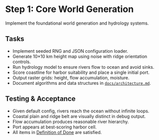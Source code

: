 # Step 1: Core World Generation

Implement the foundational world generation and hydrology systems.

## Tasks
- Implement seeded RNG and JSON configuration loader.
- Generate 10×10 km height map using noise with ridge orientation controls.
- Run hydrology model to ensure rivers flow to ocean and avoid sinks.
- Score coastline for harbor suitability and place a single initial port.
- Output raster grids: height, flow accumulation, moisture.
- Document algorithms and data structures in [`docs/architecture.md`](../architecture.md).

## Testing & Acceptance
- Given default config, rivers reach the ocean without infinite loops.
- Coastal plain and ridge belt are visually distinct in debug output.
- Flow accumulation produces reasonable river hierarchy.
- Port appears at best‑scoring harbor cell.
- All items in [Definition of Done](../definition_of_done.md) are satisfied.
